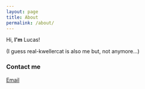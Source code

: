 ```yaml
---
layout: page
title: About
permalink: /about/
---
```


Hi, **I'm** Lucas!

(I guess real-kwellercat is also me but, not anymore...)

### Contact me

[Email](mailto:lucas.rausch.732@k12.friscoisd.org)
